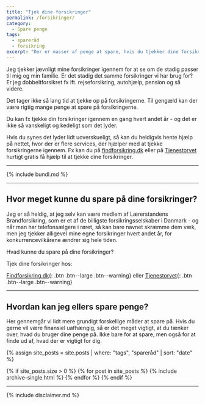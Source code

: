 ```yaml
---
title: "Tjek dine forsikringer"
permalink: /forsikringer/
category:
  - Spare penge
tags:
  - spareråd
  - forsikring
excerpt: "Der er masser af penge at spare, hvis du tjekker dine forsikringer jævnligt."
---
```


Jeg tjekker jævnligt mine forsikringer igennem for at se om de stadig passer til mig og min familie. Er det stadig det samme forsikringer vi har brug for? Er jeg dobbeltforsikret fx ift. rejseforsikring, autohjælp, pension og så videre.

Det tager ikke så lang tid at tjekke op på forsikringerne. Til gengæld kan der være rigtig mange penge at spare på forsikringerne.

Du kan fx tjekke din forsikringer igennem en gang hvert andet år - og det er ikke så vanskeligt og kedeligt som det lyder.

Hvis du synes det lyder lidt uoverskueligt, så kan du heldigvis hente hjælp på nettet, hvor der er flere services, der hjælper med at tjekke forsikringerne igennem. Fx kan du på [findforsikring.dk](/go/pa/findforsikring/) eller på [Tjenestorvet](/go/pa/tjenestetorvet/) hurtigt gratis få hjælp til at tjekke dine forsikringer.

***

{% include bundl.md %}

***

## Hvor meget kunne du spare på dine forsikringer?

Jeg er så heldig, at jeg selv kan være medlem af Lærerstandens Brandforsikring, som er et af de billigste forsikringsselskaber i Danmark - og når man har telefonsælgere i røret, så kan bare navnet skræmme dem væk, men jeg tjekker alligevel mine egne forsikringer hvert andet år, for konkurrencevilkårene ændrer sig hele tiden.

Hvad kunne du spare på dine forsikringer?

Tjek dine forsikringer hos:

[Findforsikring.dk](/go/pa/findforsikring/){: .btn .btn--large .btn--warning} eller [Tjenestorvet](/go/pa/tjenestetorvet/){: .btn .btn--large .btn--warning}

***

## Hvordan kan jeg ellers spare penge?

Her gennemgår vi lidt mere grundigt forskellige måder at spare på. Hvis du gerne vil være finansiel uafhængig, så er det meget vigtigt, at du tænker over, hvad du bruger dine penge på. Ikke bare for at spare, men også for at finde ud af, hvad der er vigtigt for dig.

{% assign site_posts = site.posts | where: "tags", "spareråd" | sort: "date" %}

{% if site_posts.size > 0 %}
  {% for post in site_posts %}
    {% include archive-single.html %}
  {% endfor %}
{% endif %}

***

{% include disclaimer.md %}
